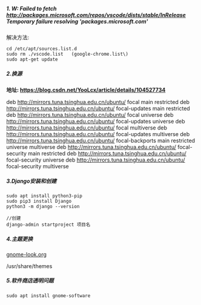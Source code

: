 ##### 1. W: Failed to fetch http://packages.microsoft.com/repos/vscode/dists/stable/InRelease  Temporary failure resolving 'packages.microsoft.com'

解决方法:

```
cd /etc/apt/sources.list.d
sudo rm ./vscode.list   (google-chrome.list\)
sudo apt-get update
```

##### 2.换源

**地址:  https://blog.csdn.net/YooLcx/article/details/104527734**

deb http://mirrors.tuna.tsinghua.edu.cn/ubuntu/ focal main restricted
deb http://mirrors.tuna.tsinghua.edu.cn/ubuntu/ focal-updates main restricted
deb http://mirrors.tuna.tsinghua.edu.cn/ubuntu/ focal universe
deb http://mirrors.tuna.tsinghua.edu.cn/ubuntu/ focal-updates universe
deb http://mirrors.tuna.tsinghua.edu.cn/ubuntu/ focal multiverse
deb http://mirrors.tuna.tsinghua.edu.cn/ubuntu/ focal-updates multiverse
deb http://mirrors.tuna.tsinghua.edu.cn/ubuntu/ focal-backports main restricted universe multiverse
deb http://mirrors.tuna.tsinghua.edu.cn/ubuntu/ focal-security main restricted
deb http://mirrors.tuna.tsinghua.edu.cn/ubuntu/ focal-security universe
deb http://mirrors.tuna.tsinghua.edu.cn/ubuntu/ focal-security multiverse

##### 3.Django安装和创建

```
sudo apt install python3-pip
sudo pip3 install Django
python3 -m django --version

//创建
django-admin startproject 项目名
```

##### 4.主题更换

[gnome-look.org]()

/usr/share/themes

##### 5.软件商店透明问题

```sudo apt install gnome-software```

